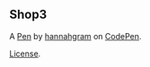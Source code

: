 Shop3
-----


A [Pen](http://codepen.io/hannahgram56/pen/rjrGpY) by [hannahgram](http://codepen.io/hannahgram56) on [CodePen](http://codepen.io/).

[License](http://codepen.io/hannahgram56/pen/rjrGpY/license).